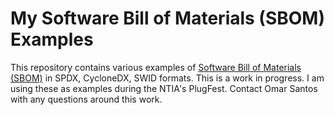 # My Software Bill of Materials (SBOM) Examples
This repository contains various examples of [Software Bill of Materials (SBOM)](https://www.ntia.doc.gov/SBOM) in SPDX, CycloneDX, SWID formats.
This is a work in progress. I am using these as examples during the NTIA's PlugFest. Contact Omar Santos with any questions around this work.
